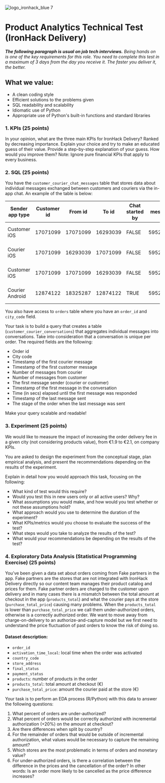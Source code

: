 ![logo_ironhack_blue 7](https://user-images.githubusercontent.com/23629340/40541063-a07a0a8a-601a-11e8-91b5-2f13e4e6b441.png)

# Product Analytics Technical Test (IronHack Delivery)

***The following paragraph is usual on job tech interviews.***
*Being hands on is one of the key requirements for this role. You need to complete this test in a maximum of 3 days from the day you receive it. The faster you deliver it, the better.*

## What we value:

- A clean coding style
- Efficient solutions to the problems given
- SQL readability and scalability
- Idiomatic use of Python
- Appropriate use of Python's built-in functions and standard libraries

### 1. KPIs (25 points)

In your opinion, what are the three main KPIs for IronHack Delivery? Ranked by decreasing importance. Explain your choice and try to make an educated guess of their value. Provide a step-by-step explanation of your guess. How would you improve them? Note: Ignore pure financial KPIs that apply to every business.

### 2. SQL (25 points)

You have the `customer_courier_chat_messages` table that stores data about individual messages exchanged between customers and couriers via the in-app chat. An example of the table is below:

| Sender app type | Customer id | From id | To id | Chat started by | message | Order id | Order stage | Courier id | Message sent time |
| --------------- | ----------- | ------- | ----- | --------------- | ------- | -------- | ----------- | ---------- | ----------------- |
| Customer iOS    | 17071099    | 17071099| 16293039 | FALSE | 59528555 | PICKING_UP | 16293039 | 2019-08-19 8:01:47 |
| Courier iOS     | 17071099    | 16293039| 17071099 | FALSE | 59528555 | ARRIVING | 16293039 | 2019-08-19 8:01:04 |
| Customer iOS    | 17071099    | 17071099| 16293039 | FALSE | 59528555 | PICKING_UP | 16293039 | 2019-08-19 8:00:04 |
| Courier Android | 12874122    | 18325287| 12874122 | TRUE | 59528038 | ADDRESS_DELIVERY | 18325287 | 2019-08-19 7:59:33 |

You also have access to `orders` table where you have an `order_id` and `city_code` field.

Your task is to build a query that creates a table (`customer_courier_conversations`) that aggregates individual messages into conversations. Take into consideration that a conversation is unique per order. The required fields are the following:

- Order id
- City code
- Timestamp of the first courier message
- Timestamp of the first customer message
- Number of messages from courier
- Number of messages from customer
- The first message sender (courier or customer)
- Timestamp of the first message in the conversation
- Time (in secs) elapsed until the first message was responded
- Timestamp of the last message sent
- The stage of the order when the last message was sent

Make your query scalable and readable!

### 3. Experiment (25 points)

We would like to measure the impact of increasing the order delivery fee in a given city (not considering products value), from €1.9 to €2.1, on company KPIs.

You are asked to design the experiment from the conceptual stage, plan empirical analysis, and present the recommendations depending on the results of the experiment.

Explain in detail how you would approach this task, focusing on the following:

- What kind of test would this require?
- Would you test this in new users only or all active users? Why?
- What assumptions you would make, and how would you test whether or not these assumptions hold?
- What approach would you use to determine the duration of the experiment?
- What KPIs/metrics would you choose to evaluate the success of the test?
- What steps would you take to analyze the results of the test?
- What would your recommendations be depending on the results of the test?

### 4. Exploratory Data Analysis (Statistical Programming Exercise) (25 points)

You’ve been given a data set about orders coming from Fake partners in the app. Fake partners are the stores that are not integrated with IronHack Delivery directly so our content team manages their product catalog and prices for them. Fake partner orders are charged to the customer upon delivery and in many cases there is a mismatch between the total amount at checkout in the app (`products_total`) and what the courier pays at the store (`purchase_total_price`) causing many problems. When the `products_total` is lower than `purchase_total_price` we call them under-authorized orders, otherwise is a correctly authorized order. We want to move away from charge-on-delivery to an authorize-and-capture model but we first need to understand the price fluctuation of past orders to know the risk of doing so.

#### Dataset description:

- `order_id`
- `activation_time_local`: local time when the order was activated
- `country_code`
- `store_address`
- `final_status`
- `payment_status`
- `products`: number of products in the order
- `products_total`: total amount at checkout (€)
- `purchase_total_price`: amount the courier paid at the store (€)

Your task is to perform an EDA process (R/Python) with this data to answer the following questions:

1. What percent of orders are under-authorized?
2. What percent of orders would be correctly authorized with incremental authorization (+20%) on the amount at checkout?
3. Are there differences when split by country?
4. For the remainder of orders that would be outside of incremental authorization, what values would be necessary to capture the remaining amount?
5. Which stores are the most problematic in terms of orders and monetary value?
6. For under-authorized orders, is there a correlation between the difference in the prices and the cancellation of the order? In other words: Is an order more likely to be cancelled as the price difference increases?
